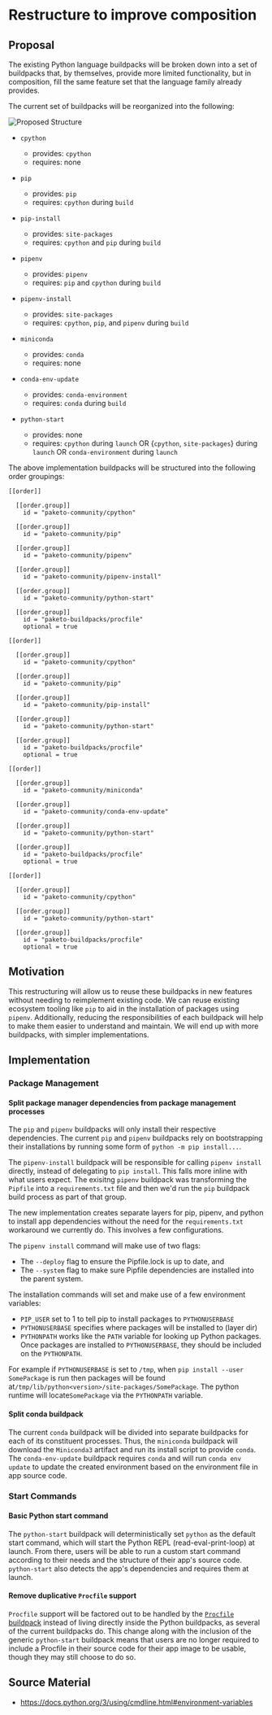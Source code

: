 # Restructure to improve composition

## Proposal

The existing Python language buildpacks will be broken down into a set of
buildpacks that, by themselves, provide more limited functionality, but in
composition, fill the same feature set that the language family already
provides.

The current set of buildpacks will be reorganized into the following:

![Proposed Structure](/rfcs/assets/0001-proposed.png)

* `cpython`
  * provides: `cpython`
  * requires: none

* `pip`
  * provides: `pip`
  * requires: `cpython` during `build`

* `pip-install`
  * provides: `site-packages`
  * requires: `cpython` and `pip` during `build`

* `pipenv`
  * provides: `pipenv`
  * requires: `pip` and `cpython` during `build`

* `pipenv-install`
  * provides: `site-packages`
  * requires: `cpython`, `pip`, and `pipenv` during `build`

* `miniconda`
  * provides: `conda`
  * requires: none

* `conda-env-update`
  * provides: `conda-environment`
  * requires: `conda` during `build`

* `python-start`
  * provides: none
  * requires: `cpython` during `launch` OR {`cpython`, `site-packages`} during `launch` OR  `conda-environment` during `launch`

The above implementation buildpacks will be structured into the following order groupings:

```
[[order]]

  [[order.group]]
    id = "paketo-community/cpython"

  [[order.group]]
    id = "paketo-community/pip"

  [[order.group]]
    id = "paketo-community/pipenv"

  [[order.group]]
    id = "paketo-community/pipenv-install"

  [[order.group]]
    id = "paketo-community/python-start"

  [[order.group]]
    id = "paketo-buildpacks/procfile"
    optional = true

[[order]]

  [[order.group]]
    id = "paketo-community/cpython"

  [[order.group]]
    id = "paketo-community/pip"

  [[order.group]]
    id = "paketo-community/pip-install"

  [[order.group]]
    id = "paketo-community/python-start"

  [[order.group]]
    id = "paketo-buildpacks/procfile"
    optional = true

[[order]]

  [[order.group]]
    id = "paketo-community/miniconda"

  [[order.group]]
    id = "paketo-community/conda-env-update"

  [[order.group]]
    id = "paketo-community/python-start"

  [[order.group]]
    id = "paketo-buildpacks/procfile"
    optional = true

[[order]]

  [[order.group]]
    id = "paketo-community/cpython"

  [[order.group]]
    id = "paketo-community/python-start"

  [[order.group]]
    id = "paketo-buildpacks/procfile"
    optional = true
```

## Motivation

This restructuring will allow us to reuse these buildpacks in new features
without needing to reimplement existing code. We can reuse existing ecosystem
tooling like `pip` to aid in the installation of packages using `pipenv`.
Additionally, reducing the responsibilities of each buildpack will help to make
them easier to understand and maintain. We will end up with more buildpacks,
with simpler implementations.

## Implementation

### Package Management

#### Split package manager dependencies from package management processes

The `pip` and `pipenv` buildpacks will only install their respective
dependencies. The current `pip` and `pipenv` buildpacks rely on bootstrapping
their installations by running some form of `python -m pip install...`.

The `pipenv-install` buildpack will be responsible for calling `pipenv install`
directly, instead of delegating to `pip install`. This falls more inline with
what users expect. The exisitng `pipenv` buildpack was transforming the
`Pipfile` into a `requirements.txt` file and then we'd run the `pip` buildpack
build process as part of that group.

The new implementation creates separate layers for pip, pipenv, and python to
install app dependencies without the need for the `requirements.txt` workaround
we currently do. This involves a few configurations.

The `pipenv install` command will make use of two flags:
* The `--deploy` flag to ensure the Pipfile.lock is up to date, and
* The `--system` flag to make sure Pipfile dependencies are installed into the
  parent system.

The installation commands will set and make use of a few environment variables:
* `PIP_USER` set to 1 to tell pip to install packages to `PYTHONUSERBASE`
* `PYTHONUSERBASE` specifies where packages will be installed to (layer dir)
* `PYTHONPATH` works like the `PATH` variable for looking up Python packages.
  Once packages are installed to `PYTHONUSERBASE`, they should be included on
  the `PYTHONPATH`.

For example if `PYTHONUSERBASE` is set to `/tmp`, when `pip install --user
SomePackage` is run then packages will be found
at`/tmp/lib/python<version>/site-packages/SomePackage`. The python runtime will
locate`SomePackage` via the `PYTHONPATH` variable.

#### Split conda buildpack

The current `conda` buildpack will be divided into separate buildpacks for each
of its constituent processes.  Thus, the `miniconda` buildpack will download
the `Miniconda3` artifact and run its install script to provide `conda`. The
`conda-env-update` buildpack requires `conda` and will run `conda env update`
to update the created environment based on the environment file in app source
code.

### Start Commands

#### Basic Python start command

The `python-start` buildpack will deterministically set `python` as the default
start command, which will start the Python REPL (read-eval-print-loop) at
launch.  From there, users will be able to run a custom start command according
to their needs and the structure of their app's source code. `python-start`
also detects the app's dependencies and requires them at launch.

#### Remove duplicative `Procfile` support

`Procfile` support will be factored out to be handled by the [`Procfile`
buildpack](https://github.com/paketo-buildpacks/procfile) instead of living
directly inside the Python buildpacks, as several of the current buildpacks do.
This change along with the inclusion of the generic `python-start` buildpack
means that users are no longer required to include a Procfile in their source
code for their app image to be usable, though they may still choose to do so.

## Source Material

* https://docs.python.org/3/using/cmdline.html#environment-variables
